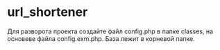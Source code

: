 # url_shortener
Для разворота проекта создайте файл config.php в папке classes, на основеве файла config.exm.php. 
База лежит в корневой папке.